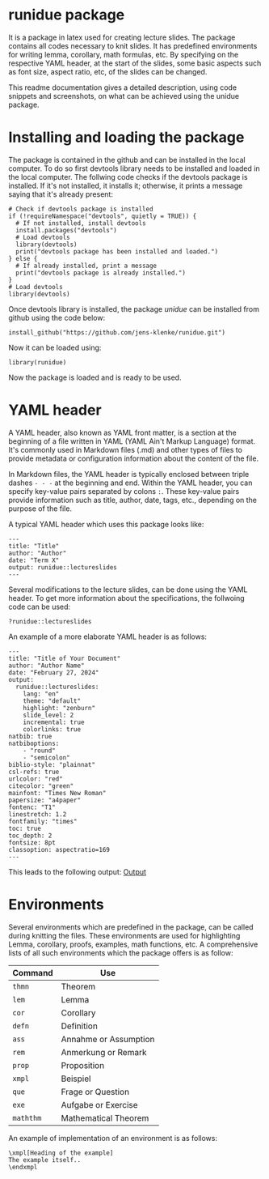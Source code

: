 # runidue package

It is a package in latex used for creating lecture slides. The package contains all codes necessary to knit slides. It has predefined environments for writing lemma, corollary, math formulas, etc. By specifying on the respective YAML header, at the start of the slides, some basic aspects such as font size, aspect ratio, etc, of the slides can be changed.

This readme documentation gives a detailed description, using code snippets and screenshots, on what can be achieved using the unidue package.

# Installing and loading the package
The package is contained in the github and can be installed in the local computer. To do so first devtools library needs to be installed and loaded in the local computer. The follwing code checks if the devtools package is installed. If it's not installed, it installs it; otherwise, it prints a message saying that it's already present:

```{r}
# Check if devtools package is installed
if (!requireNamespace("devtools", quietly = TRUE)) {
  # If not installed, install devtools
  install.packages("devtools")
  # Load devtools
  library(devtools)
  print("devtools package has been installed and loaded.")
} else {
  # If already installed, print a message
  print("devtools package is already installed.")
}
# Load devtools
library(devtools)
```

Once devtools library is installed, the package *unidue* can be installed from github using the code below:

```{r}
install_github("https://github.com/jens-klenke/runidue.git")
```
Now it can be loaded using:

```{r}
library(runidue)
```

Now the package is loaded and is ready to be used.

# YAML header

A YAML header, also known as YAML front matter, is a section at the beginning of a file written in YAML (YAML Ain't Markup Language) format. It's commonly used in Markdown files (.md) and other types of files to provide metadata or configuration information about the content of the file.

In Markdown files, the YAML header is typically enclosed between triple dashes `- - -` at the beginning and end. Within the YAML header, you can specify key-value pairs separated by colons `:`. These key-value pairs provide information such as title, author, date, tags, etc., depending on the purpose of the file.

A typical YAML header which uses this package looks like:

`````
---
title: "Title"
author: "Author"
date: "Term X"
output: runidue::lectureslides
---
`````

Several modifications to the lecture slides, can be done using the YAML header. To get more information about the specifications, the follwoing code can be used:

```{r}
?runidue::lectureslides
```

An example of a more elaborate YAML header is as follows:

````
---
title: "Title of Your Document"
author: "Author Name"
date: "February 27, 2024"
output: 
  runidue::lectureslides:
    lang: "en"
    theme: "default"
    highlight: "zenburn"
    slide_level: 2
    incremental: true
    colorlinks: true
natbib: true
natbiboptions:
    - "round"
    - "semicolon"
biblio-style: "plainnat"
csl-refs: true
urlcolor: "red"
citecolor: "green"
mainfont: "Times New Roman"
papersize: "a4paper"
fontenc: "T1"
linestretch: 1.2
fontfamily: "times"
toc: true
toc_depth: 2
fontsize: 8pt
classoption: aspectratio=169
---
````

This leads to the following output: [Output](https://turquoise-kerry-11.tiiny.site)


# Environments

Several environments which are predefined in the package, can be called during knitting the files. These environments are used for highlighting Lemma, corollary, proofs, examples, math functions, etc. A comprehensive lists of all such environments which the package offers is as follow:

| Command | Use |
| ------- | ----------- |
| `thmn` | Theorem |
| `lem` | Lemma |
| `cor` | Corollary |
| `defn` | Definition |
| `ass` | Annahme or Assumption |
| `rem` | Anmerkung or Remark |
| `prop` | Proposition |
| `xmpl` | Beispiel |
| `que` | Frage or Question |
| `exe` | Aufgabe or Exercise |
| `maththm` | Mathematical Theorem |

An example of implementation of an environment is as follows: 

```{r}
\xmpl[Heading of the example]
The example itself..
\endxmpl
```




















